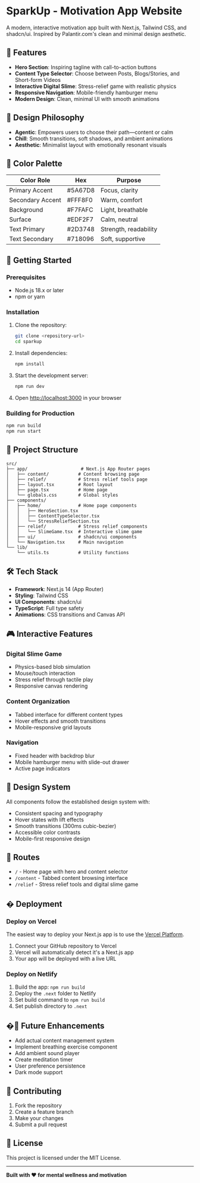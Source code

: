 # SparkUp - Motivation App Website

A modern, interactive motivation app built with Next.js, Tailwind CSS, and shadcn/ui. Inspired by Palantir.com's clean and minimal design aesthetic.

## 🌟 Features

- **Hero Section**: Inspiring tagline with call-to-action buttons
- **Content Type Selector**: Choose between Posts, Blogs/Stories, and Short-form Videos
- **Interactive Digital Slime**: Stress-relief game with realistic physics
- **Responsive Navigation**: Mobile-friendly hamburger menu
- **Modern Design**: Clean, minimal UI with smooth animations

## 🎨 Design Philosophy

- **Agentic**: Empowers users to choose their path—content or calm
- **Chill**: Smooth transitions, soft shadows, and ambient animations
- **Aesthetic**: Minimalist layout with emotionally resonant visuals

## 🎯 Color Palette

| Color Role       | Hex       | Purpose |
|------------------|-----------|---------|
| Primary Accent   | #5A67D8   | Focus, clarity |
| Secondary Accent | #FFF8F0   | Warm, comfort |
| Background       | #F7FAFC   | Light, breathable |
| Surface          | #EDF2F7   | Calm, neutral |
| Text Primary     | #2D3748   | Strength, readability |
| Text Secondary   | #718096   | Soft, supportive |

## 🚀 Getting Started

### Prerequisites

- Node.js 18.x or later
- npm or yarn

### Installation

1. Clone the repository:
   ```bash
   git clone <repository-url>
   cd sparkup
   ```

2. Install dependencies:
   ```bash
   npm install
   ```

3. Start the development server:
   ```bash
   npm run dev
   ```

4. Open [http://localhost:3000](http://localhost:3000) in your browser

### Building for Production

```bash
npm run build
npm run start
```

## 📁 Project Structure

```
src/
├── app/                    # Next.js App Router pages
│   ├── content/           # Content browsing page
│   ├── relief/            # Stress relief tools page
│   ├── layout.tsx         # Root layout
│   ├── page.tsx           # Home page
│   └── globals.css        # Global styles
├── components/
│   ├── home/              # Home page components
│   │   ├── HeroSection.tsx
│   │   ├── ContentTypeSelector.tsx
│   │   └── StressReliefSection.tsx
│   ├── relief/            # Stress relief components
│   │   └── SlimeGame.tsx  # Interactive slime game
│   ├── ui/                # shadcn/ui components
│   └── Navigation.tsx     # Main navigation
└── lib/
    └── utils.ts           # Utility functions
```

## 🛠 Tech Stack

- **Framework**: Next.js 14 (App Router)
- **Styling**: Tailwind CSS
- **UI Components**: shadcn/ui
- **TypeScript**: Full type safety
- **Animations**: CSS transitions and Canvas API

## 🎮 Interactive Features

### Digital Slime Game
- Physics-based blob simulation
- Mouse/touch interaction
- Stress relief through tactile play
- Responsive canvas rendering

### Content Organization
- Tabbed interface for different content types
- Hover effects and smooth transitions
- Mobile-responsive grid layouts

### Navigation
- Fixed header with backdrop blur
- Mobile hamburger menu with slide-out drawer
- Active page indicators

## 🎨 Design System

All components follow the established design system with:
- Consistent spacing and typography
- Hover states with lift effects
- Smooth transitions (300ms cubic-bezier)
- Accessible color contrasts
- Mobile-first responsive design

## 📱 Routes

- `/` - Home page with hero and content selector
- `/content` - Tabbed content browsing interface  
- `/relief` - Stress relief tools and digital slime game

## � Deployment

### Deploy on Vercel

The easiest way to deploy your Next.js app is to use the [Vercel Platform](https://vercel.com/new?utm_medium=default-template&filter=next.js&utm_source=create-next-app&utm_campaign=create-next-app-readme).

1. Connect your GitHub repository to Vercel
2. Vercel will automatically detect it's a Next.js app
3. Your app will be deployed with a live URL

### Deploy on Netlify

1. Build the app: `npm run build`
2. Deploy the `.next` folder to Netlify
3. Set build command to `npm run build`
4. Set publish directory to `.next`

## �🚧 Future Enhancements

- Add actual content management system
- Implement breathing exercise component
- Add ambient sound player
- Create meditation timer
- User preference persistence
- Dark mode support

## 🤝 Contributing

1. Fork the repository
2. Create a feature branch
3. Make your changes
4. Submit a pull request

## 📄 License

This project is licensed under the MIT License.

---

**Built with ❤️ for mental wellness and motivation**